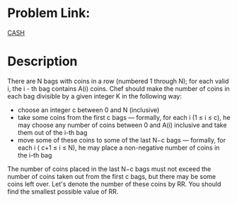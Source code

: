 # Problem Link:

[CASH](https://www.codechef.com/FEB20B/problems/CASH/)

# Description

There are N bags with coins in a row (numbered 1 through N); for each valid i, the i - th bag contains A(i) coins. Chef should make the number of coins in each bag divisible by a given integer K in the following way:

- choose an integer c between 0 and N (inclusive)
- take some coins from the first c bags ― formally, for each i (1 ≤ i ≤ c), he may choose any number of coins between 0 and A(i) inclusive and take them out of the i-th bag
- move some of these coins to some of the last N−c bags ― formally, for each i ( c+1 ≤ i ≤ N), he may place a non-negative number of coins in the i-th bag

The number of coins placed in the last N−c bags must not exceed the number of coins taken out from the first c bags, but there may be some coins left over. Let's denote the number of these coins by RR. You should find the smallest possible value of RR.